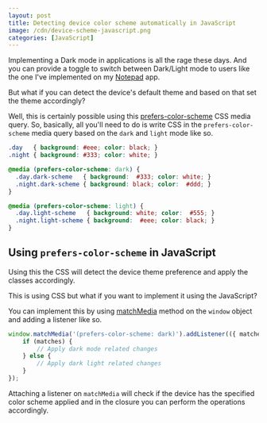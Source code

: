 ```yaml
---
layout: post
title: Detecting device color scheme automatically in JavaScript
image: /cdn/device-scheme-javascript.png
categories: [JavaScript]
---
```


Implementing a Dark mode in applications is all the rage these days. And you can provide a toggle to switch between Dark/Light mode to users like the one I've implemented on my [Notepad](https://notepad.js.org/) app.

But what if you can detect the device's default theme and based on that set the theme accordingly?

Well, this is certainly possible using this [prefers-color-scheme](https://developer.mozilla.org/en-US/docs/Web/CSS/@media/prefers-color-scheme) CSS media query. So, basically, all you'll need to do is write CSS in the `prefers-color-scheme` media query based on the `dark` and `light` mode like so.

```css
.day   { background: #eee; color: black; }
.night { background: #333; color: white; }

@media (prefers-color-scheme: dark) {
  .day.dark-scheme   { background:  #333; color: white; }
  .night.dark-scheme { background: black; color:  #ddd; }
}

@media (prefers-color-scheme: light) {
  .day.light-scheme   { background: white; color:  #555; }
  .night.light-scheme { background:  #eee; color: black; }
}
```

## Using `prefers-color-scheme` in JavaScript

Using this the CSS will detect the device theme preference and apply the classes accordingly. 

This is using CSS but what if you want to implement it using the JavaScript?

You can implement this by using [matchMedia](https://developer.mozilla.org/en-US/docs/Web/API/Window/matchMedia) method on the `window` object and adding a listener like so.

```js
window.matchMedia('(prefers-color-scheme: dark)').addListener(({ matches }) => {
    if (matches) {
        // Apply dark mode related changes
    } else {
        // Apply dark light related changes
    }
});
```

Attaching a listener on `matchMedia` will check if the device has the specified color scheme applied and in the closure you can perform the operations accordingly.

